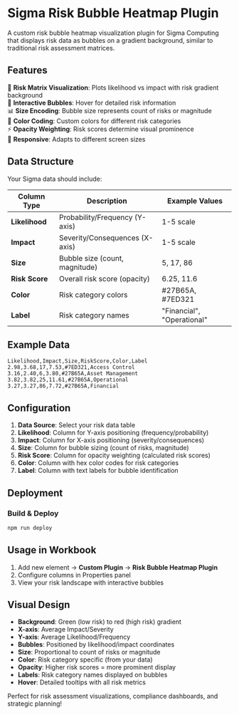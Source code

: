 # Sigma Risk Bubble Heatmap Plugin

A custom risk bubble heatmap visualization plugin for Sigma Computing that displays risk data as bubbles on a gradient background, similar to traditional risk assessment matrices.

## Features

🎯 **Risk Matrix Visualization**: Plots likelihood vs impact with risk gradient background  
💬 **Interactive Bubbles**: Hover for detailed risk information  
📊 **Size Encoding**: Bubble size represents count of risks or magnitude  
🎨 **Color Coding**: Custom colors for different risk categories  
⚡ **Opacity Weighting**: Risk scores determine visual prominence  
📱 **Responsive**: Adapts to different screen sizes  

## Data Structure

Your Sigma data should include:

| Column Type | Description | Example Values |
|-------------|-------------|----------------|
| **Likelihood** | Probability/Frequency (Y-axis) | 1-5 scale |
| **Impact** | Severity/Consequences (X-axis) | 1-5 scale |
| **Size** | Bubble size (count, magnitude) | 5, 17, 86 |
| **Risk Score** | Overall risk score (opacity) | 6.25, 11.6 |
| **Color** | Risk category colors | #27B65A, #7ED321 |
| **Label** | Risk category names | "Financial", "Operational" |

## Example Data

```csv
Likelihood,Impact,Size,RiskScore,Color,Label
2.98,3.68,17,7.53,#7ED321,Access Control
3.16,2.40,6,3.80,#27B65A,Asset Management
3.82,3.82,25,11.61,#27B65A,Operational
3.27,3.27,86,7.72,#27B65A,Financial
```

## Configuration

1. **Data Source**: Select your risk data table
2. **Likelihood**: Column for Y-axis positioning (frequency/probability)
3. **Impact**: Column for X-axis positioning (severity/consequences)
4. **Size**: Column for bubble sizing (count of risks, magnitude)
5. **Risk Score**: Column for opacity weighting (calculated risk scores)
6. **Color**: Column with hex color codes for risk categories
7. **Label**: Column with text labels for bubble identification

## Deployment

### Build & Deploy
```bash
npm run deploy
```

## Usage in Workbook

1. Add new element → **Custom Plugin** → **Risk Bubble Heatmap Plugin**
2. Configure columns in Properties panel
3. View your risk landscape with interactive bubbles

## Visual Design

- **Background**: Green (low risk) to red (high risk) gradient
- **X-axis**: Average Impact/Severity
- **Y-axis**: Average Likelihood/Frequency  
- **Bubbles**: Positioned by likelihood/impact coordinates
- **Size**: Proportional to count of risks or magnitude
- **Color**: Risk category specific (from your data)
- **Opacity**: Higher risk scores = more prominent display
- **Labels**: Risk category names displayed on bubbles
- **Hover**: Detailed tooltips with all risk metrics

Perfect for risk assessment visualizations, compliance dashboards, and strategic planning!